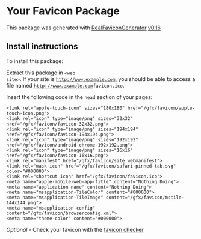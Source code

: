 # Your Favicon Package

This package was generated with [RealFaviconGenerator](https://realfavicongenerator.net/) [v0.16](https://realfavicongenerator.net/change_log#v0.16)

## Install instructions

To install this package:

Extract this package in <code>&lt;web site&gt;<?php echo /gfx/favicon/ ?></code>. If your site is <code>http://www.example.com</code>, you should be able to access a file named <code>http://www.example.com<?php echo /gfx/favicon/ ?>favicon.ico</code>.

Insert the following code in the `head` section of your pages:

    <link rel="apple-touch-icon" sizes="180x180" href="/gfx/favicon/apple-touch-icon.png">
    <link rel="icon" type="image/png" sizes="32x32" href="/gfx/favicon/favicon-32x32.png">
    <link rel="icon" type="image/png" sizes="194x194" href="/gfx/favicon/favicon-194x194.png">
    <link rel="icon" type="image/png" sizes="192x192" href="/gfx/favicon/android-chrome-192x192.png">
    <link rel="icon" type="image/png" sizes="16x16" href="/gfx/favicon/favicon-16x16.png">
    <link rel="manifest" href="/gfx/favicon/site.webmanifest">
    <link rel="mask-icon" href="/gfx/favicon/safari-pinned-tab.svg" color="#000000">
    <link rel="shortcut icon" href="/gfx/favicon/favicon.ico">
    <meta name="apple-mobile-web-app-title" content="Nothing Doing">
    <meta name="application-name" content="Nothing Doing">
    <meta name="msapplication-TileColor" content="#000000">
    <meta name="msapplication-TileImage" content="/gfx/favicon/mstile-144x144.png">
    <meta name="msapplication-config" content="/gfx/favicon/browserconfig.xml">
    <meta name="theme-color" content="#000000">

*Optional* - Check your favicon with the [favicon checker](https://realfavicongenerator.net/favicon_checker)